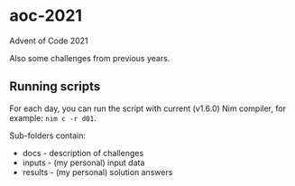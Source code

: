 # aoc-2021

Advent of Code 2021

Also some challenges from previous years.

## Running scripts

For each day, you can run the script with current (v1.6.0) Nim compiler, for example: `nim c -r d01`.

Sub-folders contain:
- docs - description of challenges
- inputs - (my personal) input data
- results - (my personal) solution answers
